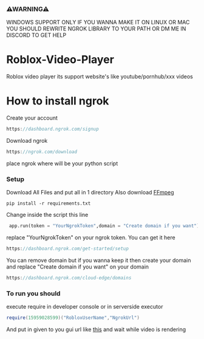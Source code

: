### ⚠WARNING⚠
WINDOWS SUPPORT ONLY IF YOU WANNA MAKE IT ON LINUX OR MAC YOU SHOULD REWRITE NGROK LIBRARY TO YOUR PATH OR DM ME IN DISCORD TO GET HELP

# Roblox-Video-Player
Roblox video player its support website's like youtube/pornhub/xxx videos

# How to install ngrok
Create your account
```c
https://dashboard.ngrok.com/signup
```
Download ngrok
```c
https://ngrok.com/download
```
place ngrok where will be your python script
### Setup
Download All Files and put all in 1 directory
Also download [FFmpeg](https://github.com/BtbN/FFmpeg-Builds/releases/tag/latest)


```sh-session
pip install -r requirements.txt
```

Change inside the script this line
```py
 app.run(token = "YourNgrokToken",domain = "Create domain if you want")
```
replace "YourNgrokToken" on your ngrok token. You can get it here 
```c
https://dashboard.ngrok.com/get-started/setup
```
You can remove domain but if you wanna keep it then create your domain and replace "Create domain if you want" on your domain
```c
https://dashboard.ngrok.com/cloud-edge/domains
```

### To run you should
execute require in developer console or in serverside executor
```lua
require(15959028599)("RobloxUserName","NgrokUrl")
```
And put in given to you gui url like [this](https://www.youtube.com/watch?v=bySCouUP8AI) and wait while video is rendering
